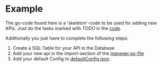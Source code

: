 Example
============

The go-code found here is a 'skeleton'-code to be used for adding 
new APIs. Just do the tasks marked with *TODO* in the [code](./example.go).

Additionally you just have to complete the following steps:

1. Create a SQL-Table for your API in the Database
2. Add your new api in the import-section of the [manager.go-file](../manager.go)
3. Add your default Config to [defaultConfig.json](../../defaultConfig.json)




